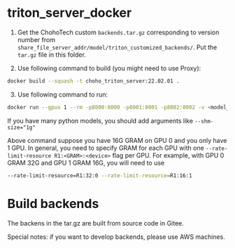 # triton_server_docker

1. Get the ChohoTech custom `backends.tar.gz` corresponding to version number from `share_file_server_addr/model/triton_customized_backends/`. Put the `tar.gz` file in this folder.

2. Use following command to build (you might need to use Proxy):

```bash
docker build --squash -t choho_triton_server:22.02.01 .
```

3. Use following command to run:

```bash
docker run --gpus 1 --rm -p8000:8000 -p8001:8001 -p8002:8002 -v <model_directories>:/models choho_triton_server:22.02.01 tritonserver --model-repository=/models --rate-limit execution_count --rate-limit-resource=R1:16:0
```

If you have many python models, you should add arguments like `--shm-size="1g"`

Above command suppose you have 16G GRAM on GPU 0 and you only have 1 GPU. In general, you need to specify GRAM for each GPU with one `--rate-limit-resource R1:<GRAM>:<device>` flag per GPU. For example, with GPU 0 GRAM 32G and GPU 1 GRAM 16G, you will need to use

```bash
--rate-limit-resource=R1:32:0 --rate-limit-resource=R1:16:1
```


# Build backends

The backens in the tar.gz are built from source code in Gitee.

Special notes: if you want to develop backends, please use AWS machines.
